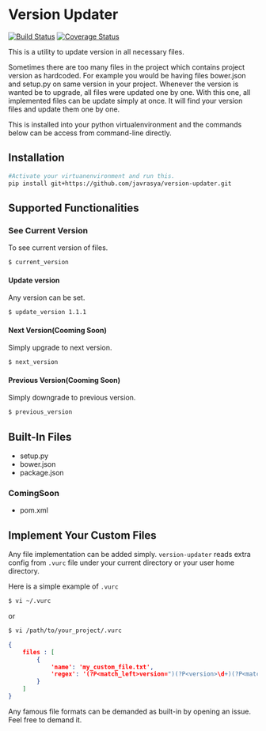 # Version Updater 
[![Build Status](https://travis-ci.org/javrasya/version-updater.svg)](https://travis-ci.org/javrasya/version-updater) [![Coverage Status](https://coveralls.io/repos/javrasya/version-updater/badge.svg?branch=master)](https://coveralls.io/r/javrasya/version-updater?branch=master)

This is a utility to update version in all necessary files. 

Sometimes there are too many files in the project which contains project version as hardcoded. For example you would be having files bower.json and setup.py on same version in your project. Whenever the version is wanted be to upgrade, all files were updated one by one. With this one, all implemented files can be update simply at once. It will find your version files and update them one by one.

This is installed into your python virtualenvironment and the commands below can be access from command-line directly.

## Installation
```bash
#Activate your virtuanenvironment and run this.
pip install git+https://github.com/javrasya/version-updater.git
```


## Supported Functionalities
### See Current Version
To see current version of files.
```bash
$ current_version
```

#### Update version
Any version can be set.
```bash
$ update_version 1.1.1
```

#### Next Version(Cooming Soon)
Simply upgrade to next version.
```bash
$ next_version
```

#### Previous Version(Cooming Soon)
Simply downgrade to previous version.
```bash
$ previous_version
```

## Built-In Files
* setup.py
* bower.json
* package.json

### ComingSoon
* pom.xml



## Implement Your Custom Files

Any file implementation can be added simply. `version-updater` reads extra config from `.vurc` file under your current directory or your user home directory. 

Here is a simple example of `.vurc`

```bash
$ vi ~/.vurc
```
or
```bash
$ vi /path/to/your_project/.vurc
```

```json
{
	files : [
		{
            'name': 'my_custom_file.txt',
            'regex': '(?P<match_left>version=")(?P<version>\d+)(?P<match_right>")'		
		}
	]
}
```

Any famous file formats can be demanded as built-in by opening an issue. Feel free to demand it.

